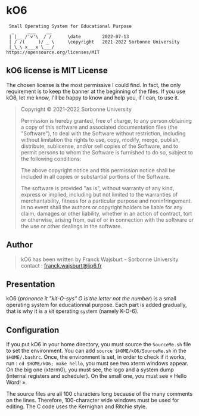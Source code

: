 # kO6

```
 Small Operating System for Educational Purpose
  _     ___    __
 | |__ /'v'\  / /      \date        2022-07-13
 | / /(     )/ _ \     \copyright   2021-2022 Sorbonne University
 |_\_\ x___x \___/                  https://opensource.org/licenses/MIT
```

## kO6 license is MIT License

The chosen license is the most permissive I could find. In fact, the only requirement is to keep the banner at the beginning of the files. If you use kO6, let me know, I'll be happy to know and help you, if I can, to use it.

> Copyright © 2021-2022 Sorbonne University
>
> Permission is hereby granted, free of charge, to any person obtaining a copy of this software
> and associated documentation files (the "Software"), to deal with the Software without restriction,
> including without limitation the rights to use, copy, modify, merge, publish, distribute,
> sublicense, and/or sell copies of the Software, and to permit persons to whom the Software is
> furnished to do so, subject to the following conditions:
>
> The above copyright notice and this permission notice shall be included in all copies or
> substantial portions of the Software.
>
> The software is provided "as is", without warranty of any kind, express or implied, including
> but not limited to the warranties of merchantability, fitness for a particular purpose and
> noninfringement. In no event shall the authors or copyright holders be liable for any claim,
> damages or other liability, whether in an action of contract, tort or otherwise, arising from,
> out of or in connection with the software or the use or other dealings in the software.

## Author

> kO6 has been written by Franck Wajsburt - Sorbonne University
> contact : franck.wajsburt@lip6.fr

## Presentation

kO6 (*prononce it "kit-O-sys" O is  the letter not the number*) is a small operating system for educationnal purpose. Each part is added gradually, that is why it is a `k`it `O`perating `sys`tem (namely K-O-6).

## Configuration

If you put kO6 in your home directory, you must source the `SourceMe.sh` file to set the environment. You can add `source $HOME/kO6/SourceMe.sh` in the `$HOME/.bashrc`. Once, the environment is set, in order to check if it works, run : `cd $HOME/kO6; make hello`, you must see two xterm windows appear. On the big one (xterm0), you must see, the logo and a system dump (internal registers and scheduler). On the small one, you must see « Hello Word! ».

The source files are all 100 characters long because of the many comments on the lines. Therefore, 100-character wide windows must be used for editing. The C code uses the Kernighan and Ritchie style.
